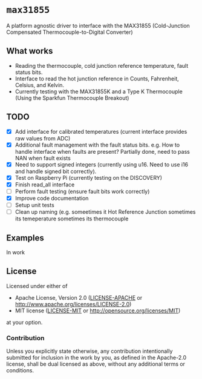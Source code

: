 # `max31855`

A platform agnostic driver to interface with the MAX31855 (Cold-Junction Compensated Thermocouple-to-Digital Converter)

## What works

- Reading the thermocouple, cold junction reference temperature, fault status bits.
- Interface to read the hot junction reference in Counts, Fahrenheit, Celsius, and Kelvin.
- Currently testing with the MAX31855K and a Type K Thermocouple (Using the Sparkfun Thermocouple Breakout)

## TODO

- [x] Add interface for calibrated temperatures (current interface provides raw values from ADC)
- [x] Additional fault management with the fault status bits. e.g. How to handle interface when faults are present? Partially done, need to pass NAN when fault exists
- [x] Need to support signed integers (currently using u16. Need to use i16 and handle signed bit correctly).
- [x] Test on Raspberry Pi (currently testing on the DISCOVERY)
- [x] Finish read_all interface
- [ ] Perform fault testing (ensure fault bits work correctly)
- [x] Improve code documentation
- [ ] Setup unit tests
- [ ] Clean up naming (e.g. someetimes it Hot Reference Junction sometimes its temeperature sometimes its thermocouple

## Examples

In work

## License

Licensed under either of

- Apache License, Version 2.0 ([LICENSE-APACHE](LICENSE-APACHE) or
  http://www.apache.org/licenses/LICENSE-2.0)
- MIT license ([LICENSE-MIT](LICENSE-MIT) or http://opensource.org/licenses/MIT)

at your option.

### Contribution

Unless you explicitly state otherwise, any contribution intentionally submitted for inclusion in the
work by you, as defined in the Apache-2.0 license, shall be dual licensed as above, without any
additional terms or conditions.
